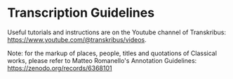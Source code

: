# Transcription Guidelines

Useful tutorials and instructions are on the Youtube channel of Transkribus: https://www.youtube.com/@transkribus/videos.   

Note: for the markup of places, people, titles and quotations of Classical works, please refer to Matteo Romanello's Annotation Guidelines: https://zenodo.org/records/6368101